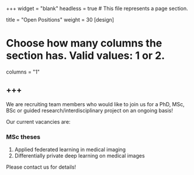 +++
widget = "blank"
headless = true  # This file represents a page section.

title = "Open Positions"
weight = 30
[design]
  # Choose how many columns the section has. Valid values: 1 or 2.
  columns = "1"

+++
---

We are recruiting team members who would like to join us for a PhD, MSc, BSc or guided research/interdisciplinary project on an ongoing basis!

Our current vacancies are:

### MSc theses
1. Applied federated learning in medical imaging
2. Differentially private deep learning on medical images

Please contact us for details!